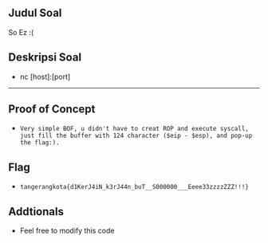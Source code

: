 ## Judul Soal
So Ez :(

## Deskripsi Soal
- nc [host]:[port]

---
## Proof of Concept
- `Very simple BOF, u didn't have to creat ROP and execute syscall, just fill the buffer with 124 character ($eip - $esp), and pop-up the flag:).`

## Flag
- `tangerangkota{d1KerJ4iN_k3rJ44n_buT__S000000___Eeee33zzzzZZZ!!!}`

## Addtionals
- Feel free to modify this code
